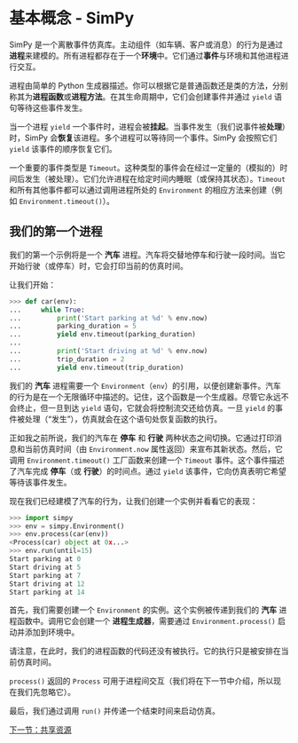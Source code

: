 # 基本概念 - SimPy

SimPy 是一个离散事件仿真库。主动组件（如车辆、客户或消息）的行为是通过**进程**来建模的。所有进程都存在于一个**环境**中。它们通过**事件**与环境和其他进程进行交互。

进程由简单的 Python 生成器描述。你可以根据它是普通函数还是类的方法，分别称其为**进程函数**或**进程方法**。在其生命周期中，它们会创建事件并通过 `yield` 语句等待这些事件发生。

当一个进程 `yield` 一个事件时，进程会被**挂起**。当事件发生（我们说事件被**处理**）时，SimPy 会**恢复**该进程。多个进程可以等待同一个事件。SimPy 会按照它们 `yield` 该事件的顺序恢复它们。

一个重要的事件类型是 `Timeout`。这种类型的事件会在经过一定量的（模拟的）时间后发生（被处理）。它们允许进程在给定时间内睡眠（或保持其状态）。`Timeout` 和所有其他事件都可以通过调用进程所处的 `Environment` 的相应方法来创建（例如 `Environment.timeout()`）。

## 我们的第一个进程

我们的第一个示例将是一个 **汽车** 进程。汽车将交替地停车和行驶一段时间。当它开始行驶（或停车）时，它会打印当前的仿真时间。

让我们开始：

```python
>>> def car(env):
...     while True:
...         print('Start parking at %d' % env.now)
...         parking_duration = 5
...         yield env.timeout(parking_duration)
...
...         print('Start driving at %d' % env.now)
...         trip_duration = 2
...         yield env.timeout(trip_duration)
```

我们的 **汽车** 进程需要一个 `Environment`（`env`）的引用，以便创建新事件。汽车的行为是在一个无限循环中描述的。记住，这个函数是一个生成器。尽管它永远不会终止，但一旦到达 `yield` 语句，它就会将控制流交还给仿真。一旦 `yield` 的事件被处理（“发生”），仿真就会在这个语句处恢复函数的执行。

正如我之前所说，我们的汽车在 **停车** 和 **行驶** 两种状态之间切换。它通过打印消息和当前仿真时间（由 `Environment.now` 属性返回）来宣布其新状态。然后，它调用 `Environment.timeout()` 工厂函数来创建一个 `Timeout` 事件。这个事件描述了汽车完成 **停车**（或 **行驶**）的时间点。通过 `yield` 该事件，它向仿真表明它希望等待该事件发生。

现在我们已经建模了汽车的行为，让我们创建一个实例并看看它的表现：

```python
>>> import simpy
>>> env = simpy.Environment()
>>> env.process(car(env))
<Process(car) object at 0x...>
>>> env.run(until=15)
Start parking at 0
Start driving at 5
Start parking at 7
Start driving at 12
Start parking at 14
```

首先，我们需要创建一个 `Environment` 的实例。这个实例被传递到我们的 **汽车** 进程函数中。调用它会创建一个 **进程生成器**，需要通过 `Environment.process()` 启动并添加到环境中。

请注意，在此时，我们的进程函数的代码还没有被执行。它的执行只是被安排在当前仿真时间。

`process()` 返回的 `Process` 可用于进程间交互（我们将在下一节中介绍，所以现在我们先忽略它）。

最后，我们通过调用 `run()` 并传递一个结束时间来启动仿真。

[下一节：共享资源](./02_共享资源.md)
